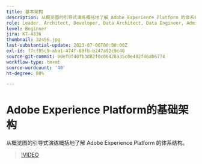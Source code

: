 ```yaml
---
title: 基本架构
description: 从概览图的引导式演练概括地了解 Adobe Experience Platform 的体系结构。
role: Leader, Architect, Developer, Data Architect, Data Engineer, Admin, User
level: Beginner
jira: KT-4336
thumbnail: 32456.jpg
last-substantial-update: 2023-07-06T00:00:00Z
exl-id: f7cf85c9-aba1-474f-88fb-b247a92c9c48
source-git-commit: 00ef0f40fb3d82f0c06428a35c0e402f46ab6774
workflow-type: tm+mt
source-wordcount: '40'
ht-degree: 80%

---
```


# Adobe Experience Platform的基础架构

从概览图的引导式演练概括地了解 Adobe Experience Platform 的体系结构。

>[!VIDEO](https://video.tv.adobe.com/v/32456?learn=on)


